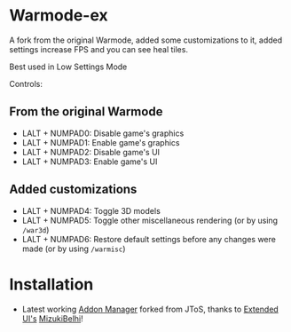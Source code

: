 # Warmode-ex

A fork from the original Warmode, added some customizations to it, added settings increase FPS and you can see heal tiles. 

Best used in Low Settings Mode

Controls:

## From the original Warmode
 * LALT + NUMPAD0: Disable game's graphics
 * LALT + NUMPAD1: Enable game's graphics
 * LALT + NUMPAD2: Disable game's UI
 * LALT + NUMPAD3: Enable game's UI
 
## Added customizations
 * LALT + NUMPAD4: Toggle 3D models
 * LALT + NUMPAD5: Toggle other miscellaneous rendering (or by using `/war3d`)
 * LALT + NUMPAD6: Restore default settings before any changes were made (or by using `/warmisc`)


# Installation
* Latest working [Addon Manager](https://github.com/MizukiBelhi/Tree-of-Savior-Addon-Manager/releases/latest) forked from JToS, thanks to [Extended UI's](https://github.com/MizukiBelhi/ExtendedUI) [MizukiBelhi](https://github.com/MizukiBelhi)!
